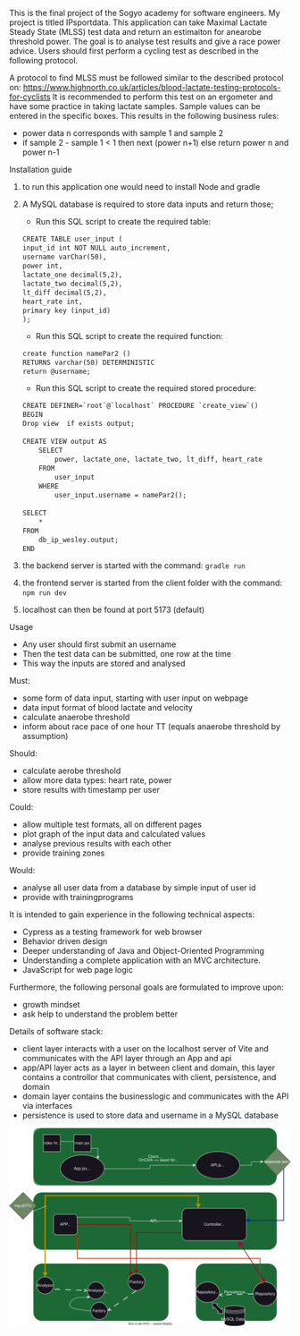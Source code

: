 This is the final project of the Sogyo academy for software engineers.
My project is titled IPsportdata. This application can take Maximal Lactate Steady State (MLSS) test data and return an estimaiton for anearobe threshold power. The goal is to analyse test results and give a race power advice. Users should first perform a cycling test as described in the following protocol.

A protocol to find MLSS must be followed similar to the described protocol on: https://www.highnorth.co.uk/articles/blood-lactate-testing-protocols-for-cyclists
It is recommended to perform this test on an ergometer and have some practice in taking lactate samples. 
Sample values can be entered in the specific boxes.
This results in the following business rules:
* power data n corresponds with sample 1 and sample 2
* if sample 2 - sample 1 < 1 then next (power n+1) else return power n and power n-1

Installation guide
1. to run this application one would need to install Node and gradle
2. A MySQL database is required to store data inputs and return those;
    * Run this SQL script to create the required table:
    ``` 
    CREATE TABLE user_input (
    input_id int NOT NULL auto_increment,
    username varChar(50),
    power int,
    lactate_one decimal(5,2),
    lactate_two decimal(5,2),
    lt_diff decimal(5,2),
    heart_rate int,
    primary key (input_id)
    );
    ```
    * Run this SQL script to create the required function:
    ```
    create function namePar2 ()
    RETURNS varchar(50) DETERMINISTIC
    return @username;
    ```
    * Run this SQL script to create the required stored procedure:
    ```
    CREATE DEFINER=`root`@`localhost` PROCEDURE `create_view`()
    BEGIN
    Drop view  if exists output;

    CREATE VIEW output AS
        SELECT 
            power, lactate_one, lactate_two, lt_diff, heart_rate
        FROM
            user_input
        WHERE
            user_input.username = namePar2();

    SELECT 
        *
    FROM
        db_ip_wesley.output;
    END
    ```

3. the backend server is started with the command: 
    ``` gradle run ```
4. the frontend server is started from the client folder with the command:
    ``` npm run dev ```
5. localhost can then be found at port 5173 (default)

Usage
* Any user should first submit an username
* Then the test data can be submitted, one row at the time
* This way the inputs are stored and analysed

Must:
* some form of data input, starting with user input on webpage
* data input format of blood lactate and velocity
* calculate anaerobe threshold
* inform about race pace of one hour TT (equals anaerobe threshold by assumption)


Should:
* calculate aerobe threshold
* allow more data types: heart rate, power
* store results with timestamp per user


Could:
* allow multiple test formats, all on different pages
* plot graph of the input data and calculated values
* analyse previous results with each other
* provide training zones



Would:
* analyse all user data from a database by simple input of user id
* provide with trainingprograms


It is intended to gain experience in the following technical aspects:
* Cypress as a testing framework for web browser
* Behavior driven design
* Deeper understanding of Java and Object-Oriented Programming
* Understanding a complete application with an MVC architecture.
* JavaScript for web page logic




Furthermore, the following personal goals are formulated to improve upon:
* growth mindset
* ask help to understand the problem better 



Details of software stack:
* client layer interacts with a user on the localhost server of Vite and communicates with the API layer through an App and api
* app/API layer acts as a layer in between client and domain, this layer contains a controllor that communicates with client, persistence, and domain
* domain layer contains the businesslogic and communicates with the API via interfaces
* persistence is used to store data and username in a MySQL database

![alt text](/Tekeningen/architectureDraw.svg "architecture")

